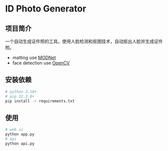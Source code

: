# ID Photo Generator

## 项目简介

一个自动生成证件照的工具。使用人脸检测和抠图技术，自动抠出人脸并生成证件照。

-   matting use [MODNet](https://github.com/ZHKKKe/MODNet)
-   face detection use [OpenCV](https://github.com/opencv/opencv/blob/4.x/samples/dnn/face_detect.py)

## 安装依赖

```bash
# python 3.10+
# pip 22.3.0+
pip install -r requirements.txt
```

## 使用

```bash
# web ui
python app.py
# api
python api.py
```
